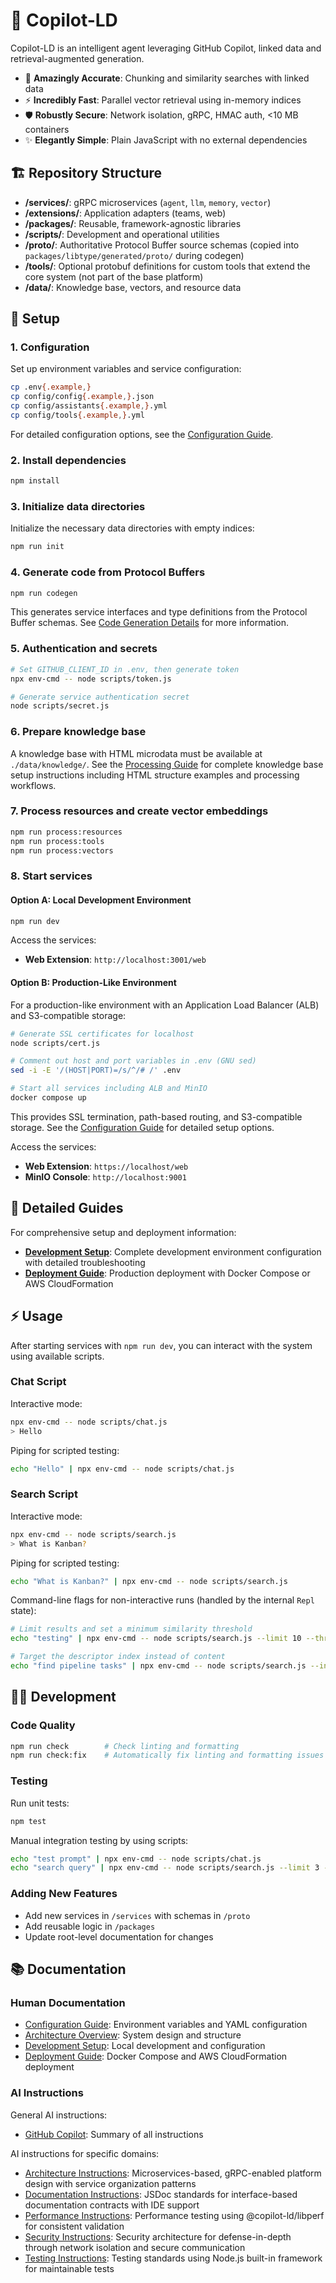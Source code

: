 # 🧬 Copilot-LD

Copilot-LD is an intelligent agent leveraging GitHub Copilot, linked data and
retrieval-augmented generation.

- 🎯 **Amazingly Accurate**: Chunking and similarity searches with linked data
- ⚡️ **Incredibly Fast**: Parallel vector retrieval using in-memory indices
- 🛡️ **Robustly Secure**: Network isolation, gRPC, HMAC auth, <10 MB containers
- ✨ **Elegantly Simple**: Plain JavaScript with no external dependencies

## 🏗️ Repository Structure

- **/services/**: gRPC microservices (`agent`, `llm`, `memory`, `vector`)
- **/extensions/**: Application adapters (teams, web)
- **/packages/**: Reusable, framework-agnostic libraries
- **/scripts/**: Development and operational utilities
- **/proto/**: Authoritative Protocol Buffer source schemas (copied into
  `packages/libtype/generated/proto/` during codegen)
- **/tools/**: Optional protobuf definitions for custom tools that extend the
  core system (not part of the base platform)
- **/data/**: Knowledge base, vectors, and resource data

## 🚀 Setup

### 1. Configuration

Set up environment variables and service configuration:

```sh
cp .env{.example,}
cp config/config{.example,}.json
cp config/assistants{.example,}.yml
cp config/tools{.example,}.yml
```

For detailed configuration options, see the
[Configuration Guide](docs/configuration.html).

### 2. Install dependencies

```sh
npm install
```

### 3. Initialize data directories

Initialize the necessary data directories with empty indices:

```sh
npm run init
```

### 4. Generate code from Protocol Buffers

```sh
npm run codegen
```

This generates service interfaces and type definitions from the Protocol Buffer
schemas. See [Code Generation Details](docs/architecture.html#code-generation)
for more information.

### 5. Authentication and secrets

```sh
# Set GITHUB_CLIENT_ID in .env, then generate token
npx env-cmd -- node scripts/token.js

# Generate service authentication secret
node scripts/secret.js
```

### 6. Prepare knowledge base

A knowledge base with HTML microdata must be available at `./data/knowledge/`.
See the [Processing Guide](docs/processing.html) for complete knowledge base
setup instructions including HTML structure examples and processing workflows.

### 7. Process resources and create vector embeddings

```sh
npm run process:resources
npm run process:tools
npm run process:vectors
```

### 8. Start services

#### Option A: Local Development Environment

```sh
npm run dev
```

Access the services:

- **Web Extension**: `http://localhost:3001/web`

#### Option B: Production-Like Environment

For a production-like environment with an Application Load Balancer (ALB) and
S3-compatible storage:

```sh
# Generate SSL certificates for localhost
node scripts/cert.js

# Comment out host and port variables in .env (GNU sed)
sed -i -E '/(HOST|PORT)=/s/^/# /' .env

# Start all services including ALB and MinIO
docker compose up
```

This provides SSL termination, path-based routing, and S3-compatible storage.
See the [Configuration Guide](docs/configuration.html) for detailed setup
options.

Access the services:

- **Web Extension**: `https://localhost/web`
- **MinIO Console**: `http://localhost:9001`

## 📖 Detailed Guides

For comprehensive setup and deployment information:

- **[Development Setup](docs/development.html)**: Complete development
  environment configuration with detailed troubleshooting
- **[Deployment Guide](docs/deployment.html)**: Production deployment with
  Docker Compose or AWS CloudFormation

## ⚡ Usage

After starting services with `npm run dev`, you can interact with the system
using available scripts.

### Chat Script

Interactive mode:

```sh
npx env-cmd -- node scripts/chat.js
> Hello
```

Piping for scripted testing:

```sh
echo "Hello" | npx env-cmd -- node scripts/chat.js
```

### Search Script

Interactive mode:

```sh
npx env-cmd -- node scripts/search.js
> What is Kanban?
```

Piping for scripted testing:

```sh
echo "What is Kanban?" | npx env-cmd -- node scripts/search.js
```

Command-line flags for non-interactive runs (handled by the internal `Repl`
state):

```sh
# Limit results and set a minimum similarity threshold
echo "testing" | npx env-cmd -- node scripts/search.js --limit 10 --threshold 0.25

# Target the descriptor index instead of content
echo "find pipeline tasks" | npx env-cmd -- node scripts/search.js --index descriptor --limit 5
```

## 👨‍💻 Development

### Code Quality

```sh
npm run check        # Check linting and formatting
npm run check:fix    # Automatically fix linting and formatting issues
```

### Testing

Run unit tests:

```sh
npm test
```

Manual integration testing by using scripts:

```sh
echo "test prompt" | npx env-cmd -- node scripts/chat.js
echo "search query" | npx env-cmd -- node scripts/search.js --limit 3 --threshold 0.2
```

### Adding New Features

- Add new services in `/services` with schemas in `/proto`
- Add reusable logic in `/packages`
- Update root-level documentation for changes

## 📚 Documentation

### Human Documentation

- [Configuration Guide](docs/configuration.html): Environment variables and YAML
  configuration
- [Architecture Overview](docs/architecture.html): System design and structure
- [Development Setup](docs/development.html): Local development and
  configuration
- [Deployment Guide](docs/deployment.html): Docker Compose and AWS
  CloudFormation deployment

### AI Instructions

General AI instructions:

- [GitHub Copilot](.github/copilot-instructions.md): Summary of all instructions

AI instructions for specific domains:

- [Architecture Instructions](.github/instructions/architecture.instructions.md):
  Microservices-based, gRPC-enabled platform design with service organization
  patterns
- [Documentation Instructions](.github/instructions/documentation.instructions.md):
  JSDoc standards for interface-based documentation contracts with IDE support
- [Performance Instructions](.github/instructions/performance.instructions.md):
  Performance testing using @copilot-ld/libperf for consistent validation
- [Security Instructions](.github/instructions/security.instructions.md):
  Security architecture for defense-in-depth through network isolation and
  secure communication
- [Testing Instructions](.github/instructions/testing.instructions.md): Testing
  standards using Node.js built-in framework for maintainable tests
